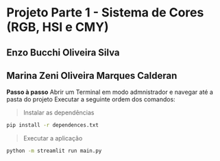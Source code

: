 # Projeto Parte 1 - Sistema de Cores (RGB, HSI e CMY)

## Enzo Bucchi Oliveira Silva

## Marina Zeni Oliveira Marques Calderan

**Passo à passo**
Abrir um Terminal em modo admnistrador e navegar até a pasta do projeto
Executar a seguinte ordem dos comandos:

> Instalar as dependências

```sh
pip install -r dependences.txt
```

> Executar a aplicação

```sh
python -m streamlit run main.py
```
